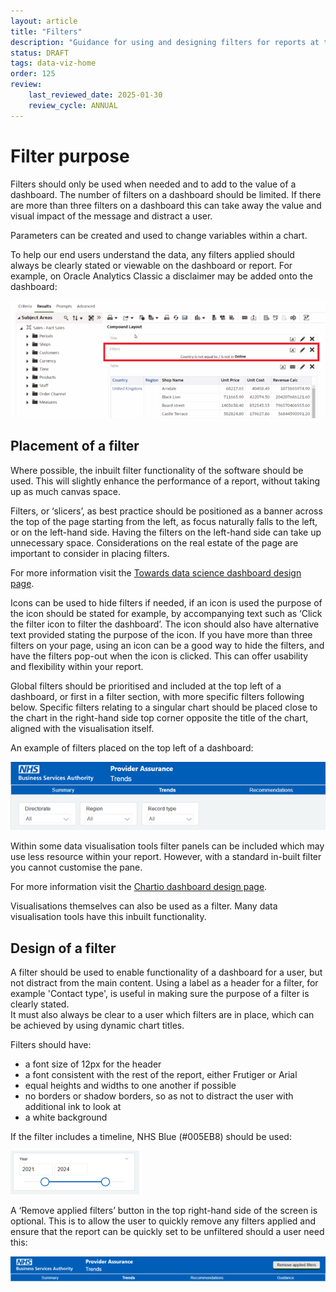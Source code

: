 ```yaml
---
layout: article
title: "Filters"
description: "Guidance for using and designing filters for reports at the NHSBSA"
status: DRAFT
tags: data-viz-home
order: 125
review:
    last_reviewed_date: 2025-01-30
    review_cycle: ANNUAL
---
```

# Filter purpose  
  
Filters should only be used when needed and to add to the value of a dashboard. The number of filters on a dashboard should be limited. If there are more than three filters on a dashboard this can take away the value and visual impact of the message and distract a user.  
  
Parameters can be created and used to change variables within a chart.
  
To help our end users understand the data, any filters applied should always be clearly stated or viewable on the dashboard or report. For example, on Oracle Analytics Classic a disclaimer may be added onto the dashboard:  
  
![image 3](images/filters_3.png)  
  
## Placement of a filter  
  
Where possible, the inbuilt filter functionality of the software should be used. This will slightly enhance the performance of a report, without taking up as much canvas space. 

Filters, or ‘slicers’, as best practice should be positioned as a banner across the top of the page starting from the left, as focus naturally falls to the left, or on the left-hand side. Having the filters on the left-hand side can take up unnecessary space. Considerations on the real estate of the page are important to consider in placing filters.  
  
For more information visit the [Towards data science dashboard design page](https://towardsdatascience.com/the-dos-and-donts-of-dashboard-design-2beefd5cc575).  
  
Icons can be used to hide filters if needed, if an icon is used the purpose of the icon should be stated for example, by accompanying text such as ‘Click the filter icon to filter the dashboard’. The icon should also have alternative text provided stating the purpose of the icon. If you have more than three filters on your page, using an icon can be a good way to hide the filters, and have the filters pop-out when the icon is clicked. This can offer usability and flexibility within your report.  
  
Global filters should be prioritised and included at the top left of a dashboard, or first in a filter section, with more specific filters following below. Specific filters relating to a singular chart should be placed close to the chart in the right-hand side top corner opposite the title of the chart, aligned with the visualisation itself.  
  
An example of filters placed on the top left of a dashboard:  
  
![image 4](images/filters_4.png)  
  
Within some data visualisation tools filter panels can be included which may use less resource within your report. However, with a standard in-built filter you cannot customise the pane. 

For more information visit the [Chartio dashboard design page](https://chartio.com/blog/dashboard-design-best-practices-the-dashboard-layout/).

Visualisations themselves can also be used as a filter. Many data visualisation tools have this inbuilt functionality.  
  
## Design of a filter  
  
A filter should be used to enable functionality of a dashboard for a user, but not distract from the main content. 
Using a label as a header for a filter, for example 'Contact type', is useful in making sure the purpose of a filter is clearly stated.   
It must also always be clear to a user which filters are in place, which can be achieved by using dynamic chart titles.  
  
Filters should have:  
  
- a font size of 12px for the header
- a font consistent with the rest of the report, either Frutiger or Arial
- equal heights and widths to one another if possible
- no borders or shadow borders, so as not to distract the user with additional ink to look at
- a white background

If the filter includes a timeline, NHS Blue (#005EB8) should be used:  
  
![image 5](images/filters_5.png)
  
A ‘Remove applied filters’ button in the top right-hand side of the screen is optional. This is to allow the user to quickly remove any filters applied and ensure that the report can be quickly set to be unfiltered should a user need this:  
  
![alt text](images/filters_6.png)